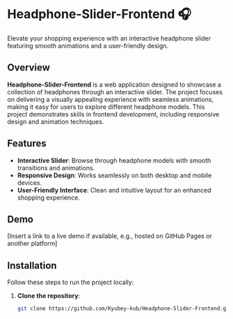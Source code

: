 # Headphone-Slider-Frontend 🎧

Elevate your shopping experience with an interactive headphone slider featuring smooth animations and a user-friendly design.

## Overview

**Headphone-Slider-Frontend** is a web application designed to showcase a collection of headphones through an interactive slider. The project focuses on delivering a visually appealing experience with seamless animations, making it easy for users to explore different headphone models. This project demonstrates skills in frontend development, including responsive design and animation techniques.

## Features

- **Interactive Slider**: Browse through headphone models with smooth transitions and animations.
- **Responsive Design**: Works seamlessly on both desktop and mobile devices.
- **User-Friendly Interface**: Clean and intuitive layout for an enhanced shopping experience.

## Demo

[Insert a link to a live demo if available, e.g., hosted on GitHub Pages or another platform]

## Installation

Follow these steps to run the project locally:

1. **Clone the repository**:
   ```bash
   git clone https://github.com/Kyubey-kub/Headphone-Slider-Frontend.git
